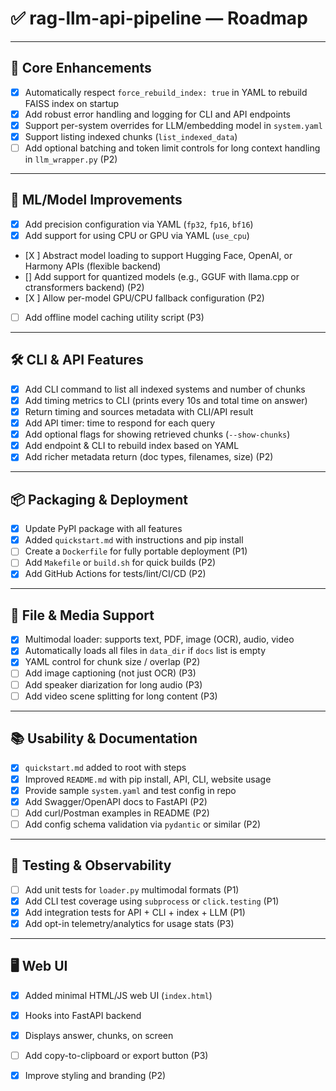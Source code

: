 
# ✅ rag-llm-api-pipeline — Roadmap 

---

## 🔧 Core Enhancements

- [x] Automatically respect `force_rebuild_index: true` in YAML to rebuild FAISS index on startup
- [x] Add robust error handling and logging for CLI and API endpoints
- [x] Support per-system overrides for LLM/embedding model in `system.yaml`
- [x] Support listing indexed chunks (`list_indexed_data`)
- [ ] Add optional batching and token limit controls for long context handling in `llm_wrapper.py` (P2)

---

## 🧠 ML/Model Improvements

- [x] Add precision configuration via YAML (`fp32`, `fp16`, `bf16`)  
- [x] Add support for using CPU or GPU via YAML (`use_cpu`)
- [X ] Abstract model loading to support Hugging Face, OpenAI, or Harmony APIs (flexible backend)
- [] Add support for quantized models (e.g., GGUF with llama.cpp or ctransformers backend) (P2)
- [X ] Allow per-model GPU/CPU fallback configuration (P2)
- [ ] Add offline model caching utility script (P3)

---

## 🛠️ CLI & API Features

- [x] Add CLI command to list all indexed systems and number of chunks
- [X] Add timing metrics to CLI (prints every 10s and total time on answer)
- [X] Return timing and sources metadata with CLI/API result
- [X] Add API timer: time to respond for each query
- [x] Add optional flags for showing retrieved chunks (`--show-chunks`)
- [x] Add endpoint & CLI to rebuild index based on YAML
- [X] Add richer metadata return (doc types, filenames, size) (P2)

---

## 📦 Packaging & Deployment

- [x] Update PyPI package with all features
- [x] Added `quickstart.md` with instructions and pip install
- [ ] Create a `Dockerfile` for fully portable deployment (P1)
- [ ] Add `Makefile` or `build.sh` for quick builds (P2)
- [X] Add GitHub Actions for tests/lint/CI/CD (P2)

---

## 📁 File & Media Support

- [x] Multimodal loader: supports text, PDF, image (OCR), audio, video
- [x] Automatically loads all files in `data_dir` if `docs` list is empty
- [X] YAML control for chunk size / overlap (P2)
- [ ] Add image captioning (not just OCR) (P3)
- [ ] Add speaker diarization for long audio (P3)
- [ ] Add video scene splitting for long content (P3)

---

## 📚 Usability & Documentation

- [x] `quickstart.md` added to root with steps
- [x] Improved `README.md` with pip install, API, CLI, website usage
- [x] Provide sample `system.yaml` and test config in repo
- [X] Add Swagger/OpenAPI docs to FastAPI (P2)
- [ ] Add curl/Postman examples in README (P2)
- [ ] Add config schema validation via `pydantic` or similar (P2)

---

## 🧪 Testing & Observability

- [ ] Add unit tests for `loader.py` multimodal formats (P1)
- [X] Add CLI test coverage using `subprocess` or `click.testing` (P1)
- [X] Add integration tests for API + CLI + index + LLM (P1)
- [X] Add opt-in telemetry/analytics for usage stats (P3)

---

## 🖥️ Web UI

- [x] Added minimal HTML/JS web UI (`index.html`)
- [x] Hooks into FastAPI backend
- [x] Displays answer, chunks, on screen
- [ ] Add copy-to-clipboard or export button (P3)
- [X] Improve styling and branding (P2)

